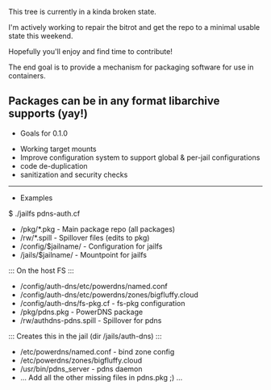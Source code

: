This tree is currently in a kinda broken state.

I'm actively working to repair the bitrot and get the
repo to a minimal usable state this weekend.

Hopefully you'll enjoy and find time to contribute!

The end goal is to provide a mechanism for packaging
software for use in containers.

Packages can be in any format libarchive supports (yay!)
---
* Goals for 0.1.0
- Working target mounts
- Improve configuration system to support
  global & per-jail configurations
- code de-duplication
- sanitization and security checks

---
* Examples

$ ./jailfs pdns-auth.cf

* /pkg/*.pkg		- Main package repo (all packages)
* /rw/*.spill		- Spillover files (edits to pkg)
* /config/$jailname/	- Configuration for jailfs
* /jails/$jailname/	- Mountpoint for jailfs

::: On the host FS :::
*	/config/auth-dns/etc/powerdns/named.conf
*	/config/auth-dns/etc/powerdns/zones/bigfluffy.cloud
*	/config/auth-dns/fs-pkg.cf	- fs-pkg configuration
*	/pkg/pdns.pkg			- PowerDNS package
*	/rw/authdns-pdns.spill		- Spillover for pdns

::: Creates this in the jail (dir /jails/auth-dns) :::
*	/etc/powerdns/named.conf	- bind zone config
*	/etc/powerdns/zones/bigfluffy.cloud
*	/usr/bin/pdns_server		- pdns daemon
*    ... Add all the other missing files in pdns.pkg ;) ...

